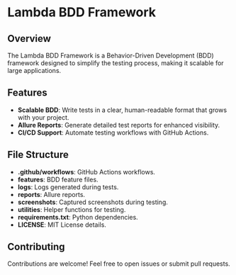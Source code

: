 # Lambda BDD Framework

## Overview
The Lambda BDD Framework is a Behavior-Driven Development (BDD) framework designed to simplify the testing process, making it scalable for large applications.

## Features
- **Scalable BDD**: Write tests in a clear, human-readable format that grows with your project.
- **Allure Reports**: Generate detailed test reports for enhanced visibility.
- **CI/CD Support**: Automate testing workflows with GitHub Actions.

## File Structure
- **.github/workflows**: GitHub Actions workflows.
- **features**: BDD feature files.
- **logs**: Logs generated during tests.
- **reports**: Allure reports.
- **screenshots**: Captured screenshots during testing.
- **utilities**: Helper functions for testing.
- **requirements.txt**: Python dependencies.
- **LICENSE**: MIT License details.

## Contributing
Contributions are welcome! Feel free to open issues or submit pull requests.
